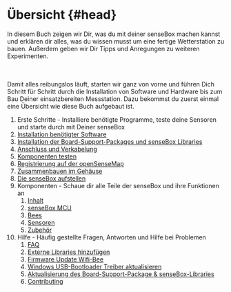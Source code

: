 # Übersicht {#head}
<div class="description">In diesem Buch zeigen wir Dir, was du mit deiner senseBox machen kannst und erklären dir alles, was du wissen musst um eine fertige Wetterstation zu bauen. Außerdem geben wir Dir Tipps und Anregungen zu weiteren Experimenten.</div>

<div class="line">
    <br>
    <br>
</div>

Damit alles reibungslos läuft, starten wir ganz von vorne und führen Dich Schritt für Schritt durch die Installation von Software und Hardware bis zum Bau Deiner einsatzbereiten Messstation. Dazu bekommst du zuerst einmal eine Übersicht wie diese Buch aufgebaut ist.

1. Erste Schritte - Installiere benötigte Programme, teste deine Sensoren und starte durch mit Deiner senseBox
  1. [Installation benötigter Software](erste-schritte/software-installation.md)
  2. [Installation der Board-Support-Packages und senseBox Libraries](erste-schritte/board-support-packages-installieren.md)
  3. [Anschluss und Verkabelung](erste-schritte/anschluss-und-verkabelung.md)
  4. [Komponenten testen](erste-schritte/komponenten-testen.md)
  5. [Registrierung auf der openSenseMap](erste-schritte/registrierung-auf-der-openSenseMap.md)
  6. [Zusammenbauen im Gehäuse](erste-schritte/zusammenbau.md)
  7. [Die senseBox aufstellen](erste-schritte/sensebox-aufstellen.md)
2. Komponenten - Schaue dir alle Teile der senseBox und ihre Funktionen an
   1. [Inhalt](komponenten/README.md)
     1. [senseBox MCU](komponenten/sensebox-mcu.md)
     2. [Bees](komponenten/bees/README.md)
     3. [Sensoren](komponenten/sensoren/README.md)
     4. [Zubehör](komponenten/zubehoer/README.md)
3. Hilfe - Häufig gestellte Fragen, Antworten und Hilfe bei Problemen
   1. [FAQ](hilfe.md)
   2. [Externe Libraries hinzufügen](add-external-libraries.md)
   3. [Firmware Update Wifi-Bee](additional-info.md)
   4. [Windows USB-Bootloader Treiber aktualisieren](win-boot-help.md)
   5. [Aktualisierung des Board-Support-Package & senseBox-Libraries](aktualisierung_bsp_libraries.md)
   6. [Contributing](templates/README.md)
